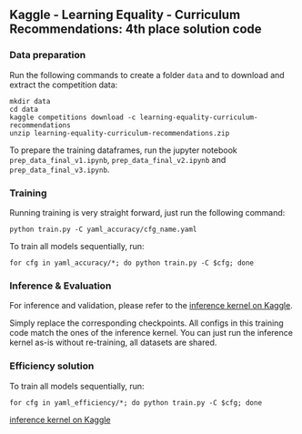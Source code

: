 ## Kaggle - Learning Equality - Curriculum Recommendations: 4th place solution code

### Data preparation

Run the following commands to create a folder `data` and to download and extract the competition data:
```
mkdir data
cd data
kaggle competitions download -c learning-equality-curriculum-recommendations
unzip learning-equality-curriculum-recommendations.zip
```

To prepare the training dataframes, run the jupyter notebook `prep_data_final_v1.ipynb`, `prep_data_final_v2.ipynb` and `prep_data_final_v3.ipynb`.

### Training

Running training is very straight forward, just run the following command:

`python train.py -C yaml_accuracy/cfg_name.yaml`

To train all models sequentially, run:

`for cfg in yaml_accuracy/*; do python train.py -C $cfg; done`

### Inference & Evaluation

For inference and validation, please refer to the [inference kernel on Kaggle](https://www.kaggle.com/code/ilu000/curriculum-4th-place-solution).

Simply replace the corresponding checkpoints. 
All configs in this training code match the ones of the inference kernel.
You can just run the inference kernel as-is without re-training, all datasets are shared.

### Efficiency solution

To train all models sequentially, run:

`for cfg in yaml_efficiency/*; do python train.py -C $cfg; done`

[inference kernel on Kaggle](https://www.kaggle.com/code/philippsinger/efficiency-blend-v1)
